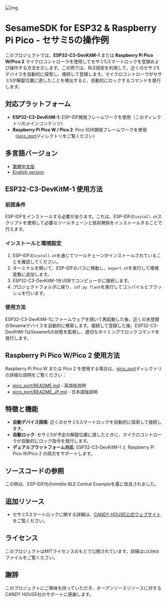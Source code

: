 ![img](./doc/resources/SesameSDK_20231201.png)
# SesameSDK for ESP32 & Raspberry Pi Pico - セサミ5の操作例

このプロジェクトでは、**ESP32-C3-DevKitM-1** または **Raspberry Pi Pico W/Pico 2** マイクロコントローラを使用してセサミ5スマートロックを登録および操作する方法を示します。この例では、BLE技術を利用して、近くのセサミ5デバイスを自動的に探索し、接続して登録します。マイクロコントローラがセサミ5が解錠位置に達したことを検出すると、自動的にロックするコマンドを発行します。

## 対応プラットフォーム
- **ESP32-C3-DevKitM-1**: ESP-IDF開発フレームワークを使用（このディレクトリのメインコンテンツ）
- **Raspberry Pi Pico W / Pico 2**: Pico SDK開発フレームワークを使用（[pico_port](./pico_port/)ディレクトリをご覧ください）

## 多言語バージョン
- [繁體中文版](README.md)
- [English version](README_EN.md)

## ESP32-C3-DevKitM-1 使用方法

### 前提条件
ESP-IDFをインストールする必要があります。これは、ESP-IDFの`install.sh`スクリプトを使用して必要なツールチェーンと依存関係をインストールすることで行えます。

### インストールと環境設定
1. ESP-IDFの`install.sh`を通じてツールチェーンがインストールされていることを確認してください。
2. ターミナルを開いて、ESP-IDFのパスに移動し、`export.sh`を実行して環境変数に追加します。
3. ESP32-C3-DevKitM-1をUSBでコンピュータに接続します。
4. プロジェクトフォルダに戻り、`idf.py flash`を実行してコンパイルとフラッシュを行います。

### 使用方法
ESP32-C3-DevKitM-1にファームウェアを焼いて再起動した後、近くの未登録のSesameデバイスを自動的に検索します。接続して登録した後、ESP32-C3-DevKitM-1はSesame5の状態を監視し、適切なタイミングでロックコマンドを発行します。

## Raspberry Pi Pico W/Pico 2 使用方法

Raspberry Pi Pico W または Pico 2 を使用する場合は、[pico_port](./pico_port/)ディレクトリの詳細な説明をご覧ください：
- [pico_port/README.md](./pico_port/README.md) - 英語版説明
- [pico_port/README_JP.md](./pico_port/README_JP.md) - 日本語版説明

## 特徴と機能

- **自動デバイス探索**: 近くのセサミ5スマートロックを自動的に探索して接続します。
- **自動ロック**: セサミ5が予定の解錠位置に達したときに、マイクロコントローラが自動的にロック指令を発行します。
- **デュアルプラットフォーム対応**: ESP32-C3-DevKitM-1 と Raspberry Pi Pico W/Pico 2 の両方をサポートします。

## ソースコードの参照

この例は、ESP-IDF内のnimble BLE Central Exampleを基に改良されました。

## 追加リソース

- セサミ5スマートロックに関する詳細は、[CANDY HOUSE公式ウェブサイト](https://jp.candyhouse.co/)をご覧ください。

## ライセンス

このプロジェクトはMITライセンスのもとで公開されています。詳細は`LICENSE`ファイルをご覧ください。

## 謝辞

このプロジェクトにご興味を持っていただき、オープンソースリソースに対するCANDY HOUSE社のサポートに感謝します。
